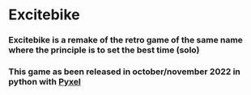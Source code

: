 # Excitebike

### Excitebike is a remake of the retro game of the same name where the principle is to set the best time (solo)
### This game as been released in october/november 2022 in python with [Pyxel](https://github.com/kitao/pyxel)

